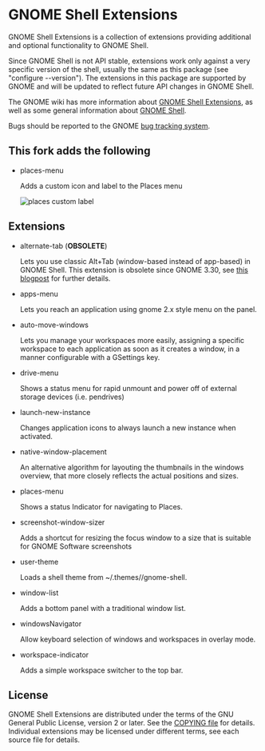 # GNOME Shell Extensions

GNOME Shell Extensions is a collection of extensions providing additional
and optional functionality to GNOME Shell.

Since GNOME Shell is not API stable, extensions work only against a very
specific version of the shell, usually the same as this package (see
"configure --version"). The extensions in this package are supported by GNOME
and will be updated to reflect future API changes in GNOME Shell.

The GNOME wiki has more information about [GNOME Shell Extensions][project-page],
as well as some general information about [GNOME Shell][shell-page].

Bugs should be reported to the GNOME [bug tracking system][bug-tracker].

## This fork adds the following

 * places-menu
 
     Adds a custom icon and label to the Places menu
     
     ![places custom label](https://user-images.githubusercontent.com/38296782/115037360-ad20ed80-9ece-11eb-9c91-9416ed3fa9df.png)

## Extensions

 * alternate-tab (**OBSOLETE**)
 
     Lets you use classic Alt+Tab (window-based instead of app-based) in GNOME Shell.
     This extension is obsolete since GNOME 3.30, see [this blogpost][alternatetab-post]
     for further details.

 * apps-menu

     Lets you reach an application using gnome 2.x style menu on the panel.

 * auto-move-windows

     Lets you manage your workspaces more easily, assigning a specific workspace to
each application as soon as it creates a window, in a manner configurable with a
GSettings key.

 * drive-menu
 
     Shows a status menu for rapid unmount and power off of external storage devices
  (i.e. pendrives)

 * launch-new-instance

     Changes application icons to always launch a new instance when activated.

 * native-window-placement

     An alternative algorithm for layouting the thumbnails in the windows overview, that
  more closely reflects the actual positions and sizes.

 * places-menu

     Shows a status Indicator for navigating to Places.

 * screenshot-window-sizer

     Adds a shortcut for resizing the focus window to a size that is suitable for GNOME Software screenshots

 * user-theme

     Loads a shell theme from ~/.themes/<name>/gnome-shell.

 * window-list

     Adds a bottom panel with a traditional window list.

 * windowsNavigator

     Allow keyboard selection of windows and workspaces in overlay mode.

 * workspace-indicator

     Adds a simple workspace switcher to the top bar.

## License

GNOME Shell Extensions are distributed under the terms of the GNU General
Public License, version 2 or later. See the [COPYING file][license] for details.
Individual extensions may be licensed under different terms, see each source
file for details.

[project-page]: https://wiki.gnome.org/Projects/GnomeShell/Extensions
[shell-page]: https://wiki.gnome.org/Projects/GnomeShell
[bug-tracker]: https://gitlab.gnome.org/GNOME/gnome-shell-extensions/issues
[license]: COPYING
[alternatetab-post]: https://blogs.gnome.org/fmuellner/2018/10/11/the-future-of-alternatetab-and-why-you-need-not-worry/
